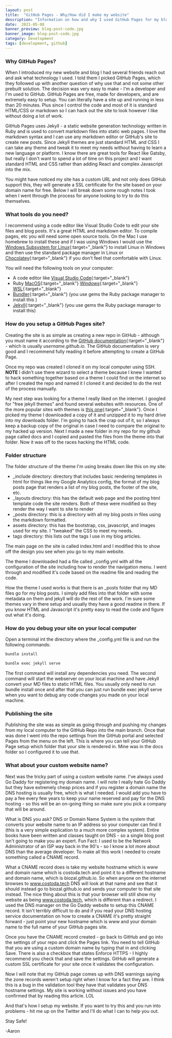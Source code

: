 ```yaml
---
layout: post
title:  "GitHub Pages - Why/How did I make my website"
description: "Information on how and why I used GitHub Pages for my blog"
date:  2021-05-08
banner_preview: blog-post-code.jpg
banner_image: blog-post-code.jpg
category: Development 
tags: [development, github]
---
```

<!--more-->

### Why GitHub Pages? 

When I introduced my new website and blog I had several friends reach out and ask what technology I used.   I told them I picked GitHub Pages, which they followed up with another question of why use that and not some other prebuilt solution.  The decision was very easy to make - I'm a developer and I'm used to GitHub.  GitHub Pages are free, made for developers, and are extremely easy to setup.  You can literally have a site up and running in less than 20 minutes.  Plus since I control the code and most of it is standard HTML/CSS or markdown so I can hack out the site to look however I like without doing a lot of work.      

GitHub Pages uses Jekyll - a static website generation technology written in Ruby and is used to convert markdown files into static web pages.  I love the markdown syntax and I can use any markdown editor or  GitHub's site to create new posts.  Since Jekyll themes are just standard HTML and CSS I can take any theme and tweak it to meet my needs without having to learn a new language or platform.  I know there are great tools for React like Gatsby, but really I don't want to spend a lot of time on this project and I want standard HTML and CSS rather than adding React and complex Javascript into the mix.  

You might have noticed my site has a custom URL and not only does GitHub support this, they will generate a SSL certificate for the site based on your domain name for free.  Below I will break down some rough notes I took when I went through the process for anyone looking to try to do this themselves.  

### What tools do you need?

I recommend using a code editor like Visual Studio Code to edit your site files and blog posts.  It's a great HTML and markdown editor.  To compile pages, etc you will need some open source tools.  On the Mac I use homebrew to install these and if I was using Windows I would use the [Windows Subsystem for Linux](https://docs.microsoft.com/en-us/windows/wsl/install-win10){:target="_blank"} to install Linux in Windows and then use the standard package manager in Linux or [Chocolatey](https://chocolatey.org/){:target="_blank"} if you don't feel that comfortable with Linux.  

You will need the following tools on your computer: 

- A code editor like [Visual Studio Code](https://code.visualstudio.com/download){:target="_blank"}
- Ruby [MacOS](https://formulae.brew.sh/formula/ruby#default){:target="_blank"} [Windows](https://community.chocolatey.org/packages/ruby){:target="_blank"} [WSL](https://www.ruby-lang.org/en/documentation/installation/#apt){:target="_blank"}
- [Bundler](https://bundler.io/){:target="_blank"} (you use gems the Ruby package manager to install this )
- [Jekyll](https://jekyllrb.com/docs/installation/){:target="_blank"} (you use gems the Ruby package manager to install this)

### How do you setup a GitHub Pages site?

Creating the site is as simple as creating a new repo in GitHub - although you must name it according to the [GitHub documentation](https://guides.github.com/features/pages/){:target="_blank"} - which is usually *username.github.io*.  The GitHub documentation is very good and I recommend fully reading it before attempting to create a GitHub Page.  

Once my repo was created I cloned it on my local computer using SSH.  **NOTE** I didn't use there wizard to select a theme because I knew I wanted to hack something together based on a theme I could find on the internet so after I created the repo and named it I cloned it and decided to do the rest of the process manually.    

My next step was looking for a theme I really liked on the internet.  I googled for "free jekyll themes" and found several websites with resources.  One of the more popular sites with themes is [this one](https://jekyllthemes.io/free){:target="_blank"}.  Once I picked my theme I downloaded a copy of it and unzipped it to my hard drive into my downloads folder.  I'm going to hack the crap out of it, so I always keep a backup copy of the original in case I need to compare the original to my hacked up version.  Next I made a new folder in my repo for my github page called docs and I copied and pasted the files from the theme into that folder.   Now it was off to the races hacking the HTML code.  

### Folder structure

The folder structure of the theme I'm using breaks down like this on my site:

- _include directory:  directory that includes basic rendering templates in html for things like my Google Analytics config, the format of my blog posts page that renders a list of my blog posts, the footer of the site, etc.  
- _layouts directory: this has the default web page and the posting html template code the site renders.  Both of these were modified so they render the way I want to site to render
- _posts directory:  this is a directory with all my blog posts in files using the markdown formatted. 
- assets directory:  this has the bootstrap, css, javascript, and images used for my site.  I "tweaked" the CSS to meet my needs.
- tags directory:  this lists out the tags I use in my blog articles.

The main page on the site is called index.html and I modified this to show off the design you see when you go to my main website.  

The theme I downloaded had a file called _config.yml with all the configuration of the site including how to render the navigation menu.  I went through and modified it's code based on the readme file and reading the code.  

How the theme I used works is that there is an _posts folder that my MD files go for my blog posts.  I simply add files into that folder with some metadata on them and jekyll will do the rest of the work. I'm sure some themes vary in there setup and usually they have a good readme in there.  If you know HTML and Javascript it's pretty easy to read the code and figure out what it's doing.  

### How do you debug your site on your local computer

Open a terminal int the directory where the _config.yml file is and run the following commands: 

```sh
bundle install

bundle exec jekyll serve
```

The first command will install any dependencies you need.  The second command will start the webserver on your local machine and have Jekyll convert your MD files to static HTML files.  You usually only need to run bundle install once and after that you can just run bundle exec jekyll serve when you want to debug any code changes you made on your local machine.  

### Publishing the site

Publishing the site was as simple as going through and pushing my changes from my local computer to the GitHub Repo into the main branch.  Once that was done I went into the repo settings from the GitHub portal and selected Pages from the menu on the left.  This is where you can tell your GitHub Page setup which folder that your site is rendered in.  Mine was in the docs folder so I configured it to use that.  

### What about your custom website name?

Next was the tricky part of using a custom website name.  I've always used Go Daddy for registering my domain name.  I will note I really hate Go Daddy but they have extremely cheap prices and if you register a domain name the DNS hosting is usually free, which is what I needed.  I would add you have to pay a fee every few years to keep your name reserved and pay for the DNS hosting - so this will be an on-going thing so make sure you pick a company that will be around.  

What is DNS you ask?  DNS or Domain Name System is the system that converts your website name to an IP address so your computer can find it (this is a very simple explication to a much more complex system).  Entire books have been written and classes taught on DNS - so a single blog post isn't going to make you an expert.  Fun Fact:  I used to be the Network Administrator of an ISP way back in the 90's - so I know a lot more about DNS than the average developer.  To make all this work I needed to create something called a CNAME record.  

What a CNAME record does is take my website hostname which is www and domain name which is costoda.tech and point it to a different hostname and domain name, which is biozal.github.io.  So when anyone on the internet browses to www.costoda.tech DNS will look at that name and see that it should instead go to biozal.github.io and sends your computer to that site instead.  The nice thing about this is that your browser will still show my website as being www.costoda.tech, which is different than a redirect.  I used the DNS manager on the Go Daddy website to setup this CNAME record.  It isn't terribly difficult to do and if you read your DNS hosting service documentation on how to create a CNAME it's pretty straight forward - just point your new hostname which is www and your domain name to the full name of your GitHub pages site.  

Once you have the CNAME record created - go back to GitHub and go into the settings of your repo and click the Pages link.  You need to tell GitHub that you are using a custom domain name by typing that in and clicking Save.  There is also a checkbox that states Enforce HTTPS - I highly recommend you check that and save the settings.  GitHub will generate a custom SSL certificate for your site once it validates the configuration.

Now I will note that my GitHub page comes up with DNS warnings saying the zone records weren't setup right when I know for a fact they are.  I think this is a bug in the validation tool they have that validates your DNS hostname settings.  My site is working without issues and you have confirmed that by reading this article.  LOL

And that's how I setup my website.  If you want to try this and you run into problems - hit me up on the Twitter and I'll do what I can to help you out.  

Stay Safe!

-Aaron